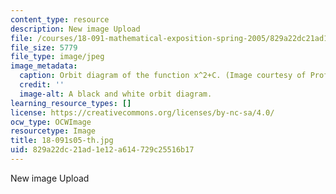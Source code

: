 ```yaml
---
content_type: resource
description: New image Upload
file: /courses/18-091-mathematical-exposition-spring-2005/829a22dc21ad1e12a614729c25516b17_18-091s05-th.jpg
file_size: 5779
file_type: image/jpeg
image_metadata:
  caption: Orbit diagram of the function x^2+C. (Image courtesy of Prof. Stephen Lovett.)
  credit: ''
  image-alt: A black and white orbit diagram.
learning_resource_types: []
license: https://creativecommons.org/licenses/by-nc-sa/4.0/
ocw_type: OCWImage
resourcetype: Image
title: 18-091s05-th.jpg
uid: 829a22dc-21ad-1e12-a614-729c25516b17
---
```

New image Upload
